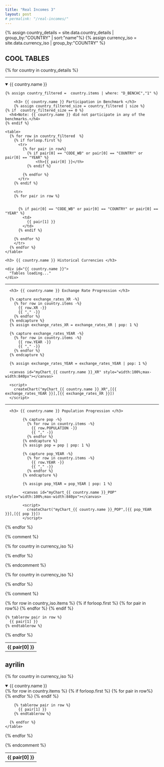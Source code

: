 ```yaml
---
title: "Real Incomes 3"
layout: post
# permalink: "/real-incomes/"
---
```

<script src="https://cdnjs.cloudflare.com/ajax/libs/Chart.js/2.9.4/Chart.js"></script>
<script src="https://www.gstatic.com/charts/loader.js"></script>
<script src="{{ site.baseurl }}/assets/some-script.js" type="text/javascript"></script>

{% assign country_details = site.data.country_details | group_by:"COUNTRY" | sort:"name"%}
{% assign currency_iso = site.data.currency_iso | group_by:"COUNTRY" %}



## COOL TABLES

{% for country in country_details %}



<hr>
  <details {% if forloop.first %} open {% endif %} >
    <summary>{{ country.name }}</summary>

    {% assign country_filtered =  country.items | where: "D_BENCHC","1" %}

        <h3> {{ country.name }} Participation in Benchmark </h3>
        {% assign country_filtered_size = country_filtered | size %}
    {% if  country_filtered_size == 0 %}
      <h4>Note: {{ country.name }} did not participate in any of the benchmarks.</h4>
    {% endif %}

    <table>
      {% for row in country_filtered  %}
        {% if forloop.first %}
          <tr>
            {% for pair in row%}
              {% if pair[0] == "CODE_WB" or pair[0] == "COUNTRY" or pair[0] == "YEAR" %}
                  <th>{{ pair[0] }}</th>
              {% endif %}

            {% endfor %}
          </tr>
        {% endif %}

        <tr>
        {% for pair in row %}


          {% if pair[0] == "CODE_WB" or pair[0] == "COUNTRY" or pair[0] == "YEAR" %}
            <td>
              {{ pair[1] }}
            </td>
          {% endif %}

        {% endfor %}
        </tr>
      {% endfor %}
    </table>

    <h3> {{ country.name }} Historical Currencies </h3>

    <div id="{{ country.name }}">
      "Tables loading..."
    </div>

<hr class="small">

      <h3> {{ country.name }} Exchange Rate Progression </h3>

      {% capture exchange_rates_XR -%}
        {% for row in country.items -%}
          {{ row.XR -}}
          {{ "," -}}
        {% endfor %}
      {% endcapture %}
      {% assign exchange_rates_XR = exchange_rates_XR | pop: 1 %}

      {% capture exchange_rates_YEAR -%}
        {% for row in country.items -%}
          {{ row.YEAR -}}
          {{ "," -}}
        {% endfor %}
      {% endcapture %}

      {% assign exchange_rates_YEAR = exchange_rates_YEAR | pop: 1 %}

      <canvas id="myChart_{{ country.name }}_XR" style="width:100%;max-width:840px"></canvas>

      <script>
        createChart("myChart_{{ country.name }}_XR",[{{ exchange_rates_YEAR }}],[{{ exchange_rates_XR }}])
      </script>

<hr class="small">

      <h3> {{ country.name }} Population Progression </h3>

            {% capture pop -%}
              {% for row in country.items -%}
                {{ row.POPULATION -}}
                {{ "," -}}
              {% endfor %}
            {% endcapture %}
            {% assign pop = pop | pop: 1 %}

            {% capture pop_YEAR -%}
              {% for row in country.items -%}
                {{ row.YEAR -}}
                {{ "," -}}
              {% endfor %}
            {% endcapture %}

            {% assign pop_YEAR = pop_YEAR | pop: 1 %}

            <canvas id="myChart_{{ country.name }}_POP" style="width:100%;max-width:840px"></canvas>

            <script>
              createChart("myChart_{{ country.name }}_POP",[{{ pop_YEAR }}],[{{ pop }}])
            </script>




  </details>
{% endfor %}






{% comment %}

{% for country in currency_iso %}
  <script>
    createTable("{{ country.name }}");
  </script>
{% endfor %}

{% endcomment %}



{% for country in currency_iso %}
  <script>
    var input_text = `
    <table>
      {% for row in country.items %}
        {% if forloop.first %}
          <tr>
            {% for pair in row%}
              <th>{{ pair[0] }}</th>
            {% endfor %}
          </tr>
        {% endif %}

        {% tablerow pair in row %}
          {{ pair[1] }}
        {% endtablerow %}

      {% endfor %}
    </table>
    `;

    createTable2({{ country | jsonify }},input_text);
  </script>
{% endfor %}


{% comment %}


<table>
  {% for row in country_iso.items %}
    {% if forloop.first %}
      <tr>
        {% for pair in row%}
          <th>{{ pair[0] }}</th>
        {% endfor %}
      </tr>
    {% endif %}

    {% tablerow pair in row %}
      {{ pair[1] }}
    {% endtablerow %}

  {% endfor %}
</table>



## ayrilin

{% for country in currency_iso %}
  <details {% if forloop.first %} open {% endif %} >
    <summary>{{ country.name }}</summary>
    <table>
      {% for row in country.items %}
        {% if forloop.first %}
          <tr>
            {% for pair in row%}
              <th>{{ pair[0] }}</th>
            {% endfor %}
          </tr>
        {% endif %}

        {% tablerow pair in row %}
          {{ pair[1] }}
        {% endtablerow %}

      {% endfor %}
    </table>
  </details>
{% endfor %}


{% endcomment %}

<script>
